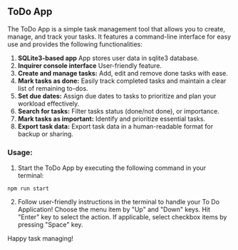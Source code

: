 ## ToDo App

The ToDo App is a simple task management tool that allows you to create, manage, and track your tasks. It features a command-line interface for easy use and provides the following functionalities:

1. **SQLite3-based app** App stores user data in sqlite3 database.
2. **Inquirer console interface** User-friendly feature.
3. **Create and manage tasks:** Add, edit and remove done tasks with ease.
4. **Mark tasks as done:** Easily track completed tasks and maintain a clear list of remaining to-dos.
5. **Set due dates:** Assign due dates to tasks to prioritize and plan your workload effectively.
6. **Search for tasks:** Filter tasks status (done/not done), or importance.
7. **Mark tasks as important:** Identify and prioritize essential tasks.
8. **Export task data:** Export task data in a human-readable format for backup or sharing.

### Usage:

1. Start the ToDo App by executing the following command in your terminal:

```
npm run start
```

2. Follow user-friendly instructions in the terminal to handle your To Do Application!
Choose the menu item by "Up" and "Down" keys.
Hit "Enter" key to select the action.
If applicable, select checkbox items by pressing "Space" key.



Happy task managing!